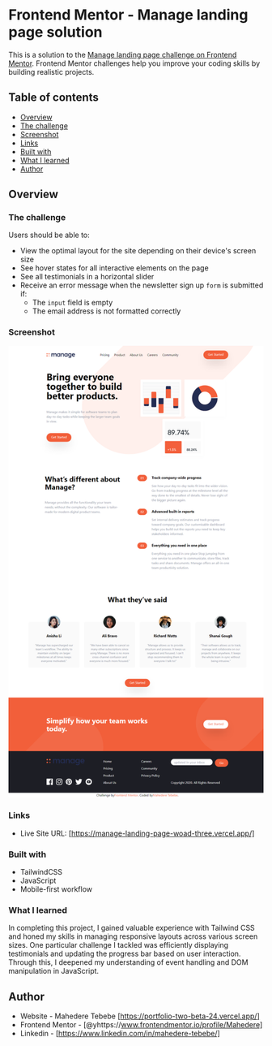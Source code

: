 # Frontend Mentor - Manage landing page solution
This is a solution to the [Manage landing page challenge on Frontend Mentor](https://www.frontendmentor.io/challenges/manage-landing-page-SLXqC6P5). Frontend Mentor challenges help you improve your coding skills by building realistic projects. 

## Table of contents
- [Overview](#overview)
- [The challenge](#the-challenge)
- [Screenshot](#screenshot)
- [Links](#links)
- [Built with](#built-with)
- [What I learned](#what-i-learned)
- [Author](#author)
## Overview
### The challenge

Users should be able to:

- View the optimal layout for the site depending on their device's screen size
- See hover states for all interactive elements on the page
- See all testimonials in a horizontal slider
- Receive an error message when the newsletter sign up `form` is submitted if:
  - The `input` field is empty
  - The email address is not formatted correctly

### Screenshot
![alt text](image.png)

### Links
- Live Site URL: [https://manage-landing-page-woad-three.vercel.app/]

### Built with
- TailwindCSS
- JavaScript
- Mobile-first workflow

### What I learned

In completing this project, I gained valuable experience with Tailwind CSS and honed my skills in managing responsive layouts across various screen sizes. One particular challenge I tackled was efficiently displaying testimonials and updating the progress bar based on user interaction. Through this, I deepened my understanding of event handling and DOM manipulation in JavaScript.

## Author
- Website - Mahedere Tebebe [https://portfolio-two-beta-24.vercel.app/]
- Frontend Mentor - [@yhttps://www.frontendmentor.io/profile/Mahedere]
- Linkedin - [https://www.linkedin.com/in/mahedere-tebebe/]